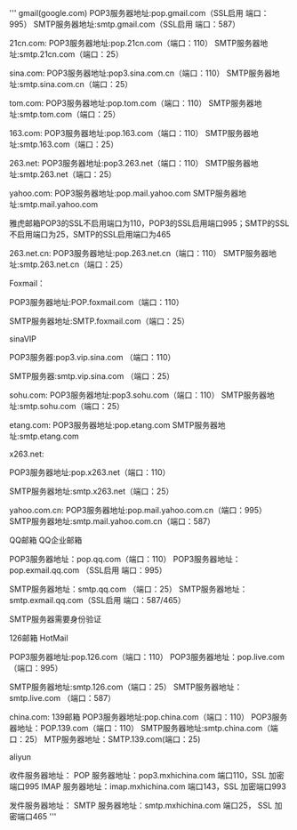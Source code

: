 
'''
gmail(google.com)
POP3服务器地址:pop.gmail.com（SSL启用 端口：995）
SMTP服务器地址:smtp.gmail.com（SSL启用 端口：587）



21cn.com: 
POP3服务器地址:pop.21cn.com（端口：110）
SMTP服务器地址:smtp.21cn.com（端口：25）



sina.com: 
POP3服务器地址:pop3.sina.com.cn（端口：110）
SMTP服务器地址:smtp.sina.com.cn（端口：25） 



tom.com: 
POP3服务器地址:pop.tom.com（端口：110）
SMTP服务器地址:smtp.tom.com（端口：25）



163.com: 
POP3服务器地址:pop.163.com（端口：110）
SMTP服务器地址:smtp.163.com（端口：25）



263.net: 
POP3服务器地址:pop3.263.net（端口：110）
SMTP服务器地址:smtp.263.net（端口：25）



yahoo.com: 
POP3服务器地址:pop.mail.yahoo.com
SMTP服务器地址:smtp.mail.yahoo.com

雅虎邮箱POP3的SSL不启用端口为110，POP3的SSL启用端口995；SMTP的SSL不启用端口为25，SMTP的SSL启用端口为465

263.net.cn: 
POP3服务器地址:pop.263.net.cn（端口：110）
SMTP服务器地址:smtp.263.net.cn（端口：25）



Foxmail：

POP3服务器地址:POP.foxmail.com（端口：110）

SMTP服务器地址:SMTP.foxmail.com（端口：25）



sinaVIP  

POP3服务器:pop3.vip.sina.com （端口：110）

SMTP服务器:smtp.vip.sina.com （端口：25）



sohu.com: 
POP3服务器地址:pop3.sohu.com（端口：110）
SMTP服务器地址:smtp.sohu.com（端口：25）



etang.com: 
POP3服务器地址:pop.etang.com
SMTP服务器地址:smtp.etang.com



x263.net: 

POP3服务器地址:pop.x263.net（端口：110）

SMTP服务器地址:smtp.x263.net（端口：25）



yahoo.com.cn: 
POP3服务器地址:pop.mail.yahoo.com.cn（端口：995）
SMTP服务器地址:smtp.mail.yahoo.com.cn（端口：587）



QQ邮箱                                           QQ企业邮箱           

POP3服务器地址：pop.qq.com（端口：110）            POP3服务器地址：pop.exmail.qq.com （SSL启用 端口：995）        

SMTP服务器地址：smtp.qq.com （端口：25）           SMTP服务器地址：smtp.exmail.qq.com（SSL启用 端口：587/465）

SMTP服务器需要身份验证



126邮箱                                          HotMail

POP3服务器地址:pop.126.com（端口：110）            POP3服务器地址：pop.live.com （端口：995）

SMTP服务器地址:smtp.126.com（端口：25）            SMTP服务器地址：smtp.live.com （端口：587）



china.com:                                       139邮箱
POP3服务器地址:pop.china.com（端口：110）           POP3服务器地址：POP.139.com（端口：110） 
SMTP服务器地址:smtp.china.com（端口：25）           MTP服务器地址：SMTP.139.com(端口：25)



aliyun

收件服务器地址：
POP 服务器地址：pop3.mxhichina.com 端口110，SSL 加密端口995
IMAP 服务器地址：imap.mxhichina.com 端口143，SSL 加密端口993

发件服务器地址：
SMTP 服务器地址：smtp.mxhichina.com 端口25， SSL 加密端口465
'''

